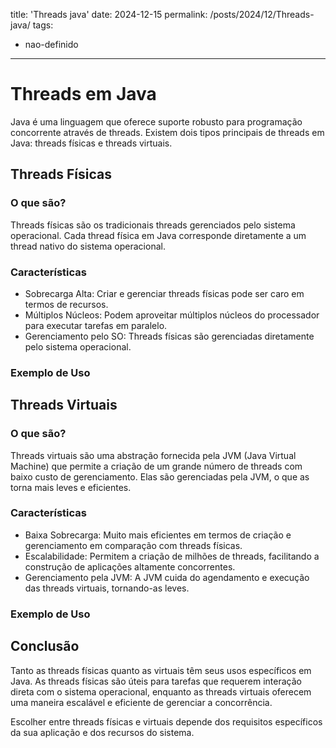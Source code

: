 title: 'Threads java'
date: 2024-12-15
permalink: /posts/2024/12/Threads-java/
tags:
  - nao-definido
---

# Threads em Java

Java é uma linguagem que oferece suporte robusto para programação concorrente através de threads. Existem dois tipos principais de threads em Java: threads físicas e threads virtuais.

## Threads Físicas

### O que são?

Threads físicas são os tradicionais threads gerenciados pelo sistema operacional. Cada thread física em Java corresponde diretamente a um thread nativo do sistema operacional.

### Características

- Sobrecarga Alta: Criar e gerenciar threads físicas pode ser caro em termos de recursos.
- Múltiplos Núcleos: Podem aproveitar múltiplos núcleos do processador para executar tarefas em paralelo.
- Gerenciamento pelo SO: Threads físicas são gerenciadas diretamente pelo sistema operacional.

### Exemplo de Uso



## Threads Virtuais

### O que são?

Threads virtuais são uma abstração fornecida pela JVM (Java Virtual Machine) que permite a criação de um grande número de threads com baixo custo de gerenciamento. Elas são gerenciadas pela JVM, o que as torna mais leves e eficientes.

### Características

- Baixa Sobrecarga: Muito mais eficientes em termos de criação e gerenciamento em comparação com threads físicas.
- Escalabilidade: Permitem a criação de milhões de threads, facilitando a construção de aplicações altamente concorrentes.
- Gerenciamento pela JVM: A JVM cuida do agendamento e execução das threads virtuais, tornando-as leves.

### Exemplo de Uso



## Conclusão

Tanto as threads físicas quanto as virtuais têm seus usos específicos em Java. As threads físicas são úteis para tarefas que requerem interação direta com o sistema operacional, enquanto as threads virtuais oferecem uma maneira escalável e eficiente de gerenciar a concorrência.

Escolher entre threads físicas e virtuais depende dos requisitos específicos da sua aplicação e dos recursos do sistema.
